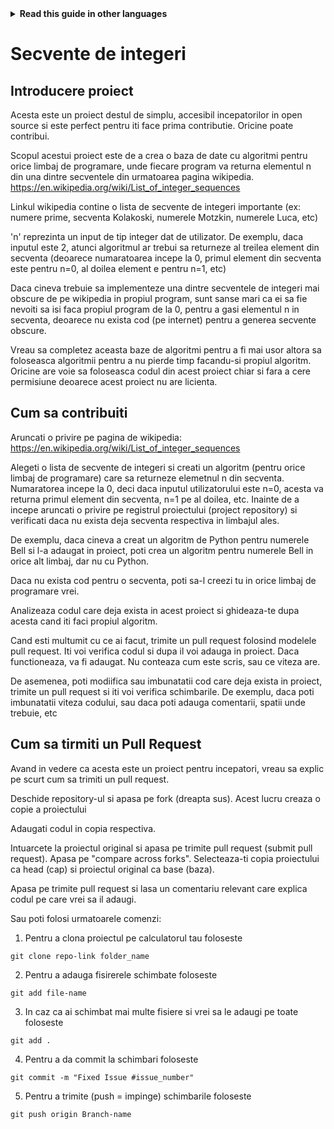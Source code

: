 <!-- Do not translate this -->
<details>
<summary>
<strong> Read this guide in other languages </strong>
</summary>
    <ul>
        <li><a href="https://github.com/Twiggecode/Integer-Sequences/blob/main/README.md"> English </a></li>
        <li><a href="https://github.com/Twiggecode/Integer-Sequences/blob/main/README%20Translations/README_IT.md"> Italian </a></li>
        <li><a href="https://github.com/Twiggecode/Integer-Sequences/blob/main/README%20Translations/README_HINDI.md"> Hindi </a></li>
        <li><a href="https://github.com/Twiggecode/Integer-Sequences/blob/main/README%20Translations/README_CN.md"> Chinese </a></li>
        <li><a href="https://github.com/Twiggecode/Integer-Sequences/blob/main/README%20Translations/README_FR.md"> French </a></li>
        <li><a href="https://github.com/Twiggecode/Integer-Sequences/blob/main/README%20Translations/README_ID.md"> Indonesian </a></li>
        <li><a href="https://github.com/Twiggecode/Integer-Sequences/blob/main/README%20Translations/README_KR.md"> Korean </a></li>
        <li><a href="https://github.com/Twiggecode/Integer-Sequences/blob/main/README%20Translations/README_PT.md"> Portuguese </a></li>
        <li><a href="https://github.com/Twiggecode/Integer-Sequences/blob/main/README%20Translations/README_RO.md"> Romanian </a></li>
        <li><a href="https://github.com/Twiggecode/Integer-Sequences/blob/main/README%20Translations/README_RU.md"> Russian </a></li>
        <li><a href="https://github.com/Twiggecode/Integer-Sequences/blob/main/README%20Translations/README_ES.md"> Spanish </a></li>
        <li><a href="https://github.com/Twiggecode/Integer-Sequences/blob/main/README%20Translations/README_AR.md"> Arabic </a></li>
        
</details>
<!-- Do not translate this -->

# Secvente de integeri

## Introducere proiect

Acesta este un proiect destul de simplu, accesibil incepatorilor in open source si este perfect pentru iti face prima contributie. Oricine poate contribui. 

Scopul acestui proiect este de a crea o baza de date cu algoritmi pentru orice limbaj de programare, unde fiecare program va returna elementul n din una dintre secventele din urmatoarea pagina wikipedia. https://en.wikipedia.org/wiki/List_of_integer_sequences

Linkul wikipedia contine o lista de secvente de integeri importante (ex: numere prime, secventa Kolakoski, numerele Motzkin, numerele Luca, etc)

'n' reprezinta un input de tip integer dat de utilizator. De exemplu, daca inputul este 2, atunci algoritmul ar trebui sa returneze al treilea element din secventa (deoarece numaratoarea incepe la 0, primul element din secventa este pentru n=0, al doilea element e pentru n=1, etc) 

Daca cineva trebuie sa implementeze una dintre secventele de integeri mai obscure de pe wikipedia in propiul program, sunt sanse mari ca ei sa fie nevoiti sa isi faca propiul program de la 0, pentru a gasi elementul n in secventa, deoarece nu exista cod (pe internet) pentru a generea secvente obscure. 

Vreau sa completez aceasta baze de algoritmi pentru a fi mai usor altora sa foloseasca algoritmii pentru a nu pierde timp facandu-si propiul algoritm. Oricine are voie sa foloseasca codul din acest proiect chiar si fara a cere permisiune deoarece acest proiect nu are licienta.

## Cum sa contribuiti

Aruncati o privire pe pagina de wikipedia: https://en.wikipedia.org/wiki/List_of_integer_sequences

Alegeti o lista de secvente de integeri si creati un algoritm (pentru orice limbaj de programare) care sa returneze elemetnul n din secventa. Numaratorea incepe la 0, deci daca inputul utilizatorului este n=0, acesta va returna primul element din secventa, n=1 pe al doilea, etc. Inainte de a incepe aruncati o privire pe registrul proiectului (project repository) si verificati daca nu exista deja secventa respectiva in limbajul ales. 

De exemplu, daca cineva a creat un algoritm de Python pentru numerele Bell si l-a adaugat in proiect, poti crea un algoritm pentru numerele Bell in orice alt limbaj, dar nu cu Python.

Daca nu exista cod pentru o secventa, poti sa-l creezi tu in orice limbaj de programare vrei.

Analizeaza codul care deja exista in acest proiect si ghideaza-te dupa acesta cand iti faci propiul algoritm.

Cand esti multumit cu ce ai facut, trimite un pull request folosind modelele pull request. Iti voi verifica codul si dupa il voi adauga in proiect. Daca functioneaza, va fi adaugat. Nu conteaza cum este scris, sau ce viteza are.

De asemenea, poti modiifica sau imbunatatii cod care deja exista in proiect, trimite un pull request si iti voi verifica schimbarile. De exemplu, daca poti imbunatatii viteza codului, sau daca poti adauga comentarii, spatii unde trebuie, etc




## Cum sa tirmiti un Pull Request

Avand in vedere ca acesta este un proiect pentru incepatori, vreau sa explic pe scurt cum sa trimiti un pull request.

Deschide repository-ul si apasa pe fork (dreapta sus). Acest lucru creaza o copie a proiectului

Adaugati codul in copia respectiva.

Intuarcete la proiectul original si apasa pe trimite pull request (submit pull request). Apasa pe "compare across forks". Selecteaza-ti copia proiectului ca head (cap) si proiectul original ca base (baza).

Apasa pe trimite pull request si lasa un comentariu relevant care explica codul pe care vrei sa il adaugi.




Sau poti folosi urmatoarele comenzi:

1. Pentru a clona proiectul pe calculatorul tau foloseste 

```git clone repo-link folder_name```

2. Pentru a adauga fisirerele schimbate foloseste 

```git add file-name```
   
3. In caz ca ai schimbat mai multe fisiere si vrei sa le adaugi pe toate foloseste 

```git add .``` 

4. Pentru a da commit la schimbari foloseste

```git commit -m "Fixed Issue #issue_number"```

5. Pentru a trimite (push = impinge) schimbarile foloseste

```git push origin Branch-name```


